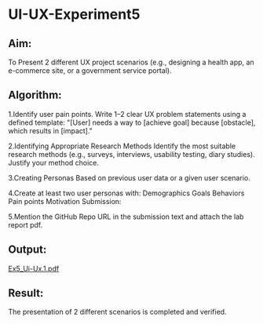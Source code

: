 # UI-UX-Experiment5

## Aim:

To Present 2 different UX project scenarios (e.g., designing a health app, an e-commerce site, or a government service portal).


## Algorithm:

1.Identify user pain points. Write 1–2 clear UX problem statements using a defined template: "[User] needs a way to [achieve goal] because [obstacle], which results in [impact]."

2.Identifying Appropriate Research Methods Identify the most suitable research methods (e.g., surveys, interviews, usability testing, diary studies). Justify your method choice.

3.Creating Personas Based on previous user data or a given user scenario.

4.Create at least two user personas with: Demographics Goals Behaviors Pain points Motivation Submission:

5.Mention the GitHub Repo URL in the submission text and attach the lab report pdf.

## Output:

[Ex5_Ui-Ux.1.pdf](https://github.com/user-attachments/files/20643066/Ex5_Ui-Ux.1.pdf)

## Result:


The presentation of 2 different scenarios is completed and verified.
